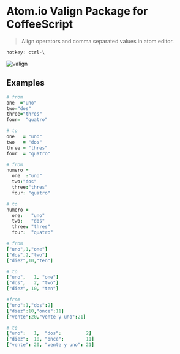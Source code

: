 # Atom.io Valign Package for CoffeeScript

> Align operators and comma separated values in atom editor.

```
hotkey: ctrl-\
```

![valign](https://raw.github.com/chemoish/atom-valign/master/demo.gif)

## Examples

```coffeescript
# from
one  ="uno"
two="dos"
three="thres"
four=  "quatro"

# to
one   = "uno"
two   = "dos"
three = "thres"
four  = "quatro"
```

```coffeescript
# from
numero =
  one  :"uno"
  two:"dos"
  three:"thres"
  four: "quatro"

# to
numero =
  one:   "uno"
  two:   "dos"
  three: "thres"
  four:  "quatro"
```

```coffeescript
# from
["uno",1,"one"]
["dos",2,"two"]
["diez",10,"ten"]

# to
["uno",   1, "one"]
["dos",   2, "two"]
["diez", 10, "ten"]
```

```coffeescript
#from
["uno":1,"dos":2]
["diez":10,"once":11]
["vente":20,"vente y uno":21]

# to
["uno":   1,  "dos":         2]
["diez":  10, "once":        11]
["vente": 20, "vente y uno": 21]
```
